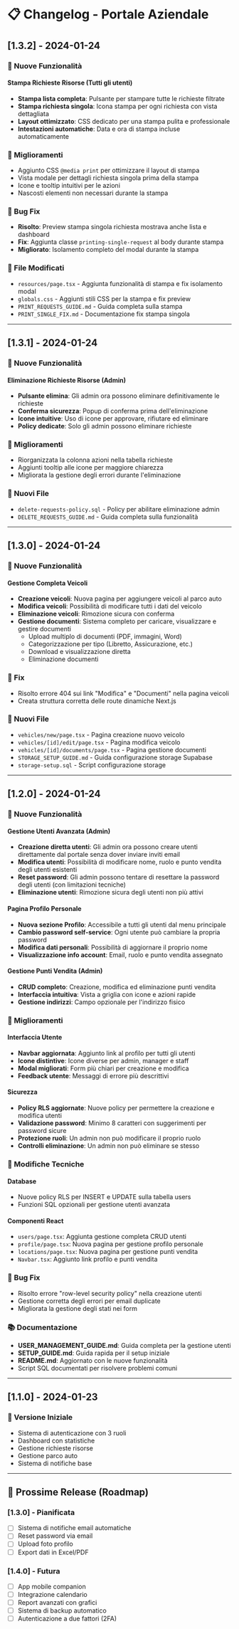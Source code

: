 # 📋 Changelog - Portale Aziendale

## [1.3.2] - 2024-01-24

### 🎉 Nuove Funzionalità

#### Stampa Richieste Risorse (Tutti gli utenti)
- **Stampa lista completa**: Pulsante per stampare tutte le richieste filtrate
- **Stampa richiesta singola**: Icona stampa per ogni richiesta con vista dettagliata
- **Layout ottimizzato**: CSS dedicato per una stampa pulita e professionale
- **Intestazioni automatiche**: Data e ora di stampa incluse automaticamente

### 🔧 Miglioramenti

- Aggiunto CSS `@media print` per ottimizzare il layout di stampa
- Vista modale per dettagli richiesta singola prima della stampa
- Icone e tooltip intuitivi per le azioni
- Nascosti elementi non necessari durante la stampa

### 🔧 Bug Fix

- **Risolto**: Preview stampa singola richiesta mostrava anche lista e dashboard
- **Fix**: Aggiunta classe `printing-single-request` al body durante stampa
- **Migliorato**: Isolamento completo del modal durante la stampa

### 📁 File Modificati

- `resources/page.tsx` - Aggiunta funzionalità di stampa e fix isolamento modal
- `globals.css` - Aggiunti stili CSS per la stampa e fix preview
- `PRINT_REQUESTS_GUIDE.md` - Guida completa sulla stampa
- `PRINT_SINGLE_FIX.md` - Documentazione fix stampa singola

---

## [1.3.1] - 2024-01-24

### 🎉 Nuove Funzionalità

#### Eliminazione Richieste Risorse (Admin)
- **Pulsante elimina**: Gli admin ora possono eliminare definitivamente le richieste
- **Conferma sicurezza**: Popup di conferma prima dell'eliminazione
- **Icone intuitive**: Uso di icone per approvare, rifiutare ed eliminare
- **Policy dedicate**: Solo gli admin possono eliminare richieste

### 🔧 Miglioramenti

- Riorganizzata la colonna azioni nella tabella richieste
- Aggiunti tooltip alle icone per maggiore chiarezza
- Migliorata la gestione degli errori durante l'eliminazione

### 📁 Nuovi File

- `delete-requests-policy.sql` - Policy per abilitare eliminazione admin
- `DELETE_REQUESTS_GUIDE.md` - Guida completa sulla funzionalità

---

## [1.3.0] - 2024-01-24

### 🎉 Nuove Funzionalità

#### Gestione Completa Veicoli
- **Creazione veicoli**: Nuova pagina per aggiungere veicoli al parco auto
- **Modifica veicoli**: Possibilità di modificare tutti i dati del veicolo
- **Eliminazione veicoli**: Rimozione sicura con conferma
- **Gestione documenti**: Sistema completo per caricare, visualizzare e gestire documenti
  - Upload multiplo di documenti (PDF, immagini, Word)
  - Categorizzazione per tipo (Libretto, Assicurazione, etc.)
  - Download e visualizzazione diretta
  - Eliminazione documenti

### 🔧 Fix

- Risolto errore 404 sui link "Modifica" e "Documenti" nella pagina veicoli
- Creata struttura corretta delle route dinamiche Next.js

### 📁 Nuovi File

- `vehicles/new/page.tsx` - Pagina creazione nuovo veicolo
- `vehicles/[id]/edit/page.tsx` - Pagina modifica veicolo
- `vehicles/[id]/documents/page.tsx` - Pagina gestione documenti
- `STORAGE_SETUP_GUIDE.md` - Guida configurazione storage Supabase
- `storage-setup.sql` - Script configurazione storage

---

## [1.2.0] - 2024-01-24

### 🎉 Nuove Funzionalità

#### Gestione Utenti Avanzata (Admin)
- **Creazione diretta utenti**: Gli admin ora possono creare utenti direttamente dal portale senza dover inviare inviti email
- **Modifica utenti**: Possibilità di modificare nome, ruolo e punto vendita degli utenti esistenti
- **Reset password**: Gli admin possono tentare di resettare la password degli utenti (con limitazioni tecniche)
- **Eliminazione utenti**: Rimozione sicura degli utenti non più attivi

#### Pagina Profilo Personale
- **Nuova sezione Profilo**: Accessibile a tutti gli utenti dal menu principale
- **Cambio password self-service**: Ogni utente può cambiare la propria password
- **Modifica dati personali**: Possibilità di aggiornare il proprio nome
- **Visualizzazione info account**: Email, ruolo e punto vendita assegnato

#### Gestione Punti Vendita (Admin)
- **CRUD completo**: Creazione, modifica ed eliminazione punti vendita
- **Interfaccia intuitiva**: Vista a griglia con icone e azioni rapide
- **Gestione indirizzi**: Campo opzionale per l'indirizzo fisico

### 🔧 Miglioramenti

#### Interfaccia Utente
- **Navbar aggiornata**: Aggiunto link al profilo per tutti gli utenti
- **Icone distintive**: Icone diverse per admin, manager e staff
- **Modal migliorati**: Form più chiari per creazione e modifica
- **Feedback utente**: Messaggi di errore più descrittivi

#### Sicurezza
- **Policy RLS aggiornate**: Nuove policy per permettere la creazione e modifica utenti
- **Validazione password**: Minimo 8 caratteri con suggerimenti per password sicure
- **Protezione ruoli**: Un admin non può modificare il proprio ruolo
- **Controlli eliminazione**: Un admin non può eliminare se stesso

### 📝 Modifiche Tecniche

#### Database
- Nuove policy RLS per INSERT e UPDATE sulla tabella users
- Funzioni SQL opzionali per gestione utenti avanzata

#### Componenti React
- `users/page.tsx`: Aggiunta gestione completa CRUD utenti
- `profile/page.tsx`: Nuova pagina per gestione profilo personale
- `locations/page.tsx`: Nuova pagina per gestione punti vendita
- `Navbar.tsx`: Aggiunto link profilo e punti vendita

### 🐛 Bug Fix
- Risolto errore "row-level security policy" nella creazione utenti
- Gestione corretta degli errori per email duplicate
- Migliorata la gestione degli stati nei form

### 📚 Documentazione
- **USER_MANAGEMENT_GUIDE.md**: Guida completa per la gestione utenti
- **SETUP_GUIDE.md**: Guida rapida per il setup iniziale
- **README.md**: Aggiornato con le nuove funzionalità
- Script SQL documentati per risolvere problemi comuni

---

## [1.1.0] - 2024-01-23

### 🎉 Versione Iniziale
- Sistema di autenticazione con 3 ruoli
- Dashboard con statistiche
- Gestione richieste risorse
- Gestione parco auto
- Sistema di notifiche base

---

## 🔮 Prossime Release (Roadmap)

### [1.3.0] - Pianificata
- [ ] Sistema di notifiche email automatiche
- [ ] Reset password via email
- [ ] Upload foto profilo
- [ ] Export dati in Excel/PDF

### [1.4.0] - Futura
- [ ] App mobile companion
- [ ] Integrazione calendario
- [ ] Report avanzati con grafici
- [ ] Sistema di backup automatico
- [ ] Autenticazione a due fattori (2FA)
